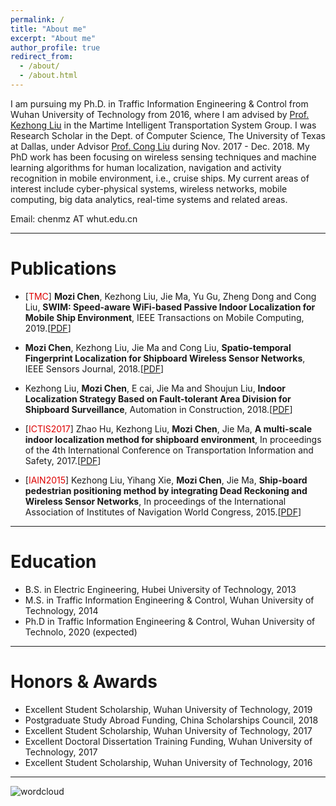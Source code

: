 ```yaml
---
permalink: /
title: "About me"
excerpt: "About me"
author_profile: true
redirect_from: 
  - /about/
  - /about.html
---
```

<!--# About me-->

I am pursuing my Ph.D. in Traffic Information Engineering & Control from Wuhan University of Technology from 2016, where I am advised by [Prof. Kezhong Liu](http://sn.whut.edu.cn/contents/68/8819.html) in the Martime Intelligent Transportation System Group. I was Research Scholar in the Dept. of Computer Science, The University of Texas at Dallas, under Advisor [Prof. Cong Liu](https://personal.utdallas.edu/~cxl137330/) during Nov. 2017 - Dec. 2018.
My PhD work has been focusing on wireless sensing techniques and machine learning algorithms for human localization, navigation and activity recognition in mobile environment, i.e., cruise ships.
My current areas of interest include cyber-physical systems, wireless networks, mobile computing, big data analytics, real-time systems and related areas.

Email: chenmz AT whut.edu.cn


---
# Publications

* [<font color="#dd0000">TMC</font>] **Mozi Chen**, Kezhong Liu, Jie Ma, Yu Gu, Zheng Dong and Cong Liu, **SWIM: Speed-aware WiFi-based Passive Indoor Localization for Mobile Ship Environment**, IEEE Transactions on Mobile Computing, 2019.[[PDF](https://treegod13.github.io/files/TMC_SWIM1.pdf)]

* **Mozi Chen**, Kezhong Liu, Jie Ma and Cong Liu, **Spatio-temporal Fingerprint Localization for Shipboard Wireless Sensor Networks**, IEEE Sensors Journal, 2018.[[PDF](https://treegod13.github.io/files/Sensors_STF.pdf)]

* Kezhong Liu, **Mozi Chen**, E cai, Jie Ma and Shoujun Liu, **Indoor Localization Strategy Based on Fault-tolerant Area Division for Shipboard Surveillance**, Automation in Construction, 2018.[[PDF](https://treegod13.github.io/files/AoC_2018.pdf)]

* [<font color="#dd0000">ICTIS2017</font>] Zhao Hu, Kezhong Liu, **Mozi Chen**, Jie Ma, **A multi-scale indoor localization method for shipboard environment**, In proceedings of the 4th International Conference on Transportation Information and Safety, 2017.[[PDF](https://treegod13.github.io/files/paper1.pdf)]

* [<font color="#dd0000">IAIN2015</font>] Kezhong Liu, Yihang Xie, **Mozi Chen**, Jie Ma, **Ship-board pedestrian positioning method by integrating Dead Reckoning and Wireless Sensor Networks**, In proceedings of the International Association of Institutes of Navigation World Congress, 2015.[[PDF](https://treegod13.github.io/files/paper1.pdf)]



<!--* 陈家豪, 刘克中, **陈默子**, 马杰, 王晓琼. **基于信道状态信息的船舶敏感区域入侵检测方法**. 大连海事大学学报, 2018.[[LINK](https://kns.cnki.net/KCMS/detail/detail.aspx?dbcode=CJFQ&dbname=CJFDLAST2019&filename=DLHS201901011&uid=WEEvREcwSlJHSldRa1FhdXNXaEhoRGE5cVFWWVpRSW1hQnNFdmFKcGVwcz0=$9A4hF_YAuvQ5obgVAqNKPCYcEjKensW4IQMovwHtwkF4VYPoHbKxJw!!&v=MTY3ODllWnFGeUhuVWJ6SUlTSERmYkc0SDlqTXJvOUVaWVI4ZVgxTHV4WVM3RGgxVDNxVHJXTTFGckNVUkxPZVo=)]-->

<!--* 庄洋, 刘克中, **陈默子**, 马杰, 胡招. **船载监控网络节点信息感知信任度模型**. 中国航海, 2017.[[LINK](https://kns.cnki.net/KCMS/detail/detail.aspx?dbcode=CJFQ&dbname=CJFDLAST2017&filename=ZGHH201703010&uid=WEEvREcwSlJHSldRa1FhdXNXaEhoRGE5cVFWWVpRSW1hQnNFdmFKcGVwcz0=$9A4hF_YAuvQ5obgVAqNKPCYcEjKensW4IQMovwHtwkF4VYPoHbKxJw!!&v=MjQ3NzRIblZMM0lQeXJEWnJHNEg5Yk1ySTlFWklSOGVYMUx1eFlTN0RoMVQzcVRyV00xRnJDVVJMT2VaZVpxRnk=)]-->


<!--# Patents-->

---
# Education

* B.S. in Electric Engineering, Hubei University of Technology, 2013
* M.S. in Traffic Information Engineering & Control, Wuhan University of Technology, 2014
* Ph.D in Traffic Information Engineering & Control, Wuhan University of Technolo, 2020 (expected)

---
# Honors & Awards

* Excellent Student Scholarship, Wuhan University of Technology, 2019
* Postgraduate Study Abroad Funding, China Scholarships Council, 2018
* Excellent Student Scholarship, Wuhan University of Technology, 2017
* Excellent Doctoral Dissertation Training Funding, Wuhan University of Technology, 2017
* Excellent Student Scholarship, Wuhan University of Technology, 2016

---
![wordcloud](https://www.chenmz.live/images/wordcloud.png)
